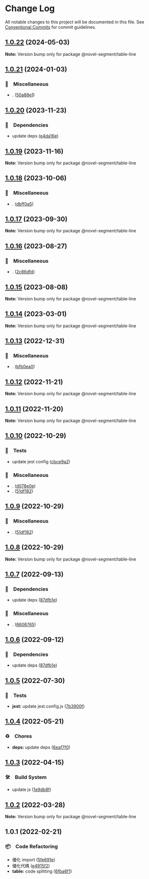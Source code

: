 # Change Log

All notable changes to this project will be documented in this file.
See [Conventional Commits](https://conventionalcommits.org) for commit guidelines.

## [1.0.22](https://github.com/bluelovers/ws-segment/compare/@novel-segment/table-line@1.0.21...@novel-segment/table-line@1.0.22) (2024-05-03)

**Note:** Version bump only for package @novel-segment/table-line





## [1.0.21](https://github.com/bluelovers/ws-segment/compare/@novel-segment/table-line@1.0.20...@novel-segment/table-line@1.0.21) (2024-01-03)



### 🔖　Miscellaneous

* . ([50a88e1](https://github.com/bluelovers/ws-segment/commit/50a88e14a5151bd0aa6486e95a452142dcbfdf6c))



## [1.0.20](https://github.com/bluelovers/ws-segment/compare/@novel-segment/table-line@1.0.18...@novel-segment/table-line@1.0.20) (2023-11-23)



### 📌　Dependencies

* update deps ([e4da16e](https://github.com/bluelovers/ws-segment/commit/e4da16e385ddb202a2502bf79694ce4b630d6edb))



## [1.0.19](https://github.com/bluelovers/ws-segment/compare/@novel-segment/table-line@1.0.18...@novel-segment/table-line@1.0.19) (2023-11-16)

**Note:** Version bump only for package @novel-segment/table-line





## [1.0.18](https://github.com/bluelovers/ws-segment/compare/@novel-segment/table-line@1.0.17...@novel-segment/table-line@1.0.18) (2023-10-06)



### 🔖　Miscellaneous

* . ([dbff0a5](https://github.com/bluelovers/ws-segment/commit/dbff0a57fa8c30afd54c1193b888cbbb4a397aa2))



## [1.0.17](https://github.com/bluelovers/ws-segment/compare/@novel-segment/table-line@1.0.16...@novel-segment/table-line@1.0.17) (2023-09-30)

**Note:** Version bump only for package @novel-segment/table-line





## [1.0.16](https://github.com/bluelovers/ws-segment/compare/@novel-segment/table-line@1.0.15...@novel-segment/table-line@1.0.16) (2023-08-27)



### 🔖　Miscellaneous

* . ([2c86dfd](https://github.com/bluelovers/ws-segment/commit/2c86dfd6b17559ebd55eb2b73bdf96c6fb825a5d))



## [1.0.15](https://github.com/bluelovers/ws-segment/compare/@novel-segment/table-line@1.0.14...@novel-segment/table-line@1.0.15) (2023-08-08)

**Note:** Version bump only for package @novel-segment/table-line





## [1.0.14](https://github.com/bluelovers/ws-segment/compare/@novel-segment/table-line@1.0.13...@novel-segment/table-line@1.0.14) (2023-03-01)

**Note:** Version bump only for package @novel-segment/table-line





## [1.0.13](https://github.com/bluelovers/ws-segment/compare/@novel-segment/table-line@1.0.12...@novel-segment/table-line@1.0.13) (2022-12-31)



### 🔖　Miscellaneous

* . ([bfb0ea0](https://github.com/bluelovers/ws-segment/commit/bfb0ea03e19dab3229aad4f8c33be5ee7bae3b73))



## [1.0.12](https://github.com/bluelovers/ws-segment/compare/@novel-segment/table-line@1.0.11...@novel-segment/table-line@1.0.12) (2022-11-21)

**Note:** Version bump only for package @novel-segment/table-line





## [1.0.11](https://github.com/bluelovers/ws-segment/compare/@novel-segment/table-line@1.0.10...@novel-segment/table-line@1.0.11) (2022-11-20)

**Note:** Version bump only for package @novel-segment/table-line





## [1.0.10](https://github.com/bluelovers/ws-segment/compare/@novel-segment/table-line@1.0.7...@novel-segment/table-line@1.0.10) (2022-10-29)



### 🚨　Tests

* update jest config ([cbce9a2](https://github.com/bluelovers/ws-segment/commit/cbce9a2868e5a0a95fd8f026530c34c9f3930ba0))


### 🔖　Miscellaneous

* . ([d078e0e](https://github.com/bluelovers/ws-segment/commit/d078e0ec7e17cee79115db055e7b145d7b48f400))
* . ([51df182](https://github.com/bluelovers/ws-segment/commit/51df182715ea4b4242b4cf96fdebfabbe679b99c))



## [1.0.9](https://github.com/bluelovers/ws-segment/compare/@novel-segment/table-line@1.0.7...@novel-segment/table-line@1.0.9) (2022-10-29)



### 🔖　Miscellaneous

* . ([51df182](https://github.com/bluelovers/ws-segment/commit/51df182715ea4b4242b4cf96fdebfabbe679b99c))



## [1.0.8](https://github.com/bluelovers/ws-segment/compare/@novel-segment/table-line@1.0.7...@novel-segment/table-line@1.0.8) (2022-10-29)

**Note:** Version bump only for package @novel-segment/table-line





## [1.0.7](https://github.com/bluelovers/ws-segment/compare/@novel-segment/table-line@1.0.5...@novel-segment/table-line@1.0.7) (2022-09-13)



### 📌　Dependencies

* update deps ([87dfb1e](https://github.com/bluelovers/ws-segment/commit/87dfb1e8c4e0ef55b975639bc94e113442cb1af7))


### 🔖　Miscellaneous

* . ([6608765](https://github.com/bluelovers/ws-segment/commit/66087652b3679f0833cc54051ba4889f8f909383))



## [1.0.6](https://github.com/bluelovers/ws-segment/compare/@novel-segment/table-line@1.0.5...@novel-segment/table-line@1.0.6) (2022-09-12)



### 📌　Dependencies

* update deps ([87dfb1e](https://github.com/bluelovers/ws-segment/commit/87dfb1e8c4e0ef55b975639bc94e113442cb1af7))



## [1.0.5](https://github.com/bluelovers/ws-segment/compare/@novel-segment/table-line@1.0.4...@novel-segment/table-line@1.0.5) (2022-07-30)


### 🚨　Tests

* **jest:** update jest.config.js ([7b3900f](https://github.com/bluelovers/ws-segment/commit/7b3900fd6b638fb8774b306b6435b8082b5a275b))





## [1.0.4](https://github.com/bluelovers/ws-segment/compare/@novel-segment/table-line@1.0.3...@novel-segment/table-line@1.0.4) (2022-05-21)


### ♻️　Chores

* **deps:** update deps ([6eaf7f0](https://github.com/bluelovers/ws-segment/commit/6eaf7f0fb6e8d803b5eb8dbb3e2cd7a1d6b19f52))





## [1.0.3](https://github.com/bluelovers/ws-segment/compare/@novel-segment/table-line@1.0.2...@novel-segment/table-line@1.0.3) (2022-04-15)


### 🛠　Build System

* update js ([1e9db8f](https://github.com/bluelovers/ws-segment/commit/1e9db8f6a717a2ef40dec86b22e729dafc2ed8d7))





## [1.0.2](https://github.com/bluelovers/ws-segment/compare/@novel-segment/table-line@1.0.1...@novel-segment/table-line@1.0.2) (2022-03-28)

**Note:** Version bump only for package @novel-segment/table-line





## 1.0.1 (2022-02-21)


### 📦　Code Refactoring

* 優化 import ([5fe691e](https://github.com/bluelovers/ws-segment/commit/5fe691e536e17b4f55c85ee3dcb390f8a6cda98c))
* 優化代碼 ([e4915f2](https://github.com/bluelovers/ws-segment/commit/e4915f24e4da16b752c91224b4457eda63fc4bb2))
* **table:** code splitting ([6fba6f1](https://github.com/bluelovers/ws-segment/commit/6fba6f13dcb75dc2f57c0c905740d487ee38884a))
